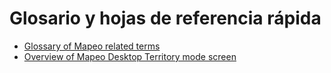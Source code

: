 # Glosario y hojas de referencia rápida

* [Glossary of Mapeo related terms](glosario-de-terminos-relacionados-con-mapeo.md)
* [Overview of Mapeo Desktop Territory mode screen](descripcion-general-de-la-pantalla-del-modo-territorio-de-mapeo-desktop.md)
